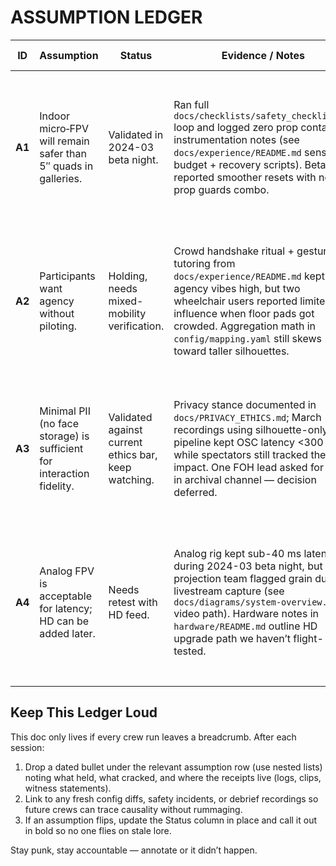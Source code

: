 # ASSUMPTION LEDGER

| ID | Assumption | Status | Evidence / Notes | Next Experiment |
| --- | --- | --- | --- | --- |
| **A1** | Indoor micro‑FPV will remain safer than 5″ quads in galleries. | Validated in 2024-03 beta night. | Ran full `docs/checklists/safety_checklist.md` loop and logged zero prop contact in instrumentation notes (see `docs/experience/README.md` sensory budget + recovery scripts). Beta crew reported smoother resets with net + prop guards combo. | Stress-test cage during summer pop-up with doubled crowd density; capture voltage + crowd sync metrics per instrumentation checklist. |
| **A2** | Participants want agency without piloting. | Holding, needs mixed-mobility verification. | Crowd handshake ritual + gesture tutoring from `docs/experience/README.md` kept agency vibes high, but two wheelchair users reported limited influence when floor pads got crowded. Aggregation math in `config/mapping.yaml` still skews toward taller silhouettes. | Prototype elevated input devices (MIDI pads / beam break) and rerun with mobility-diverse group; log perceived agency quotes in session notes. |
| **A3** | Minimal PII (no face storage) is sufficient for interaction fidelity. | Validated against current ethics bar, keep watching. | Privacy stance documented in `docs/PRIVACY_ETHICS.md`; March recordings using silhouette-only pipeline kept OSC latency <300 ms while spectators still tracked their impact. One FOH lead asked for opt-in archival channel — decision deferred. | Draft consent-forward archival flow (opt-in QR) and dry-run with internal crew; measure latency hit vs. baseline silhouette pipeline. |
| **A4** | Analog FPV is acceptable for latency; HD can be added later. | Needs retest with HD feed. | Analog rig kept sub-40 ms latency during 2024-03 beta night, but projection team flagged grain during livestream capture (see `docs/diagrams/system-overview.md` video path). Hardware notes in `hardware/README.md` outline HD upgrade path we haven’t flight-tested. | Integrate HDZero mini bundle with existing VRX capture; bench test against analog for latency + crowd perception before next public showing. |

## Keep This Ledger Loud

This doc only lives if every crew run leaves a breadcrumb. After each session:

1. Drop a dated bullet under the relevant assumption row (use nested lists) noting what held, what cracked, and where the receipts live (logs, clips, witness statements).
2. Link to any fresh config diffs, safety incidents, or debrief recordings so future crews can trace causality without rummaging.
3. If an assumption flips, update the Status column in place and call it out in bold so no one flies on stale lore.

Stay punk, stay accountable — annotate or it didn’t happen.
